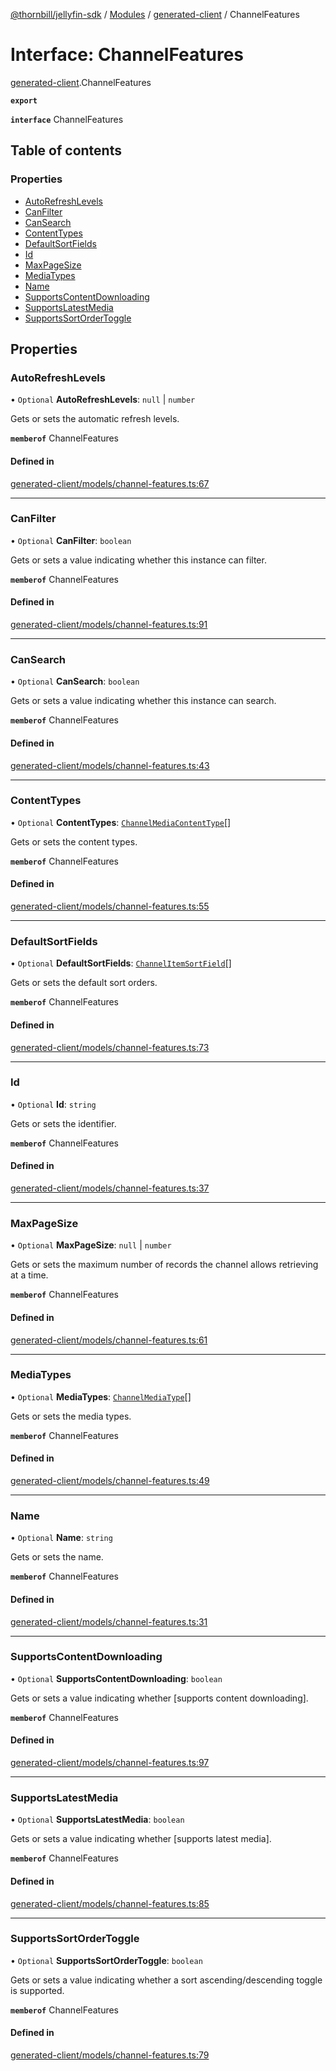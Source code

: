[@thornbill/jellyfin-sdk](../README.md) / [Modules](../modules.md) / [generated-client](../modules/generated_client.md) / ChannelFeatures

# Interface: ChannelFeatures

[generated-client](../modules/generated_client.md).ChannelFeatures

**`export`**

**`interface`** ChannelFeatures

## Table of contents

### Properties

- [AutoRefreshLevels](generated_client.ChannelFeatures.md#autorefreshlevels)
- [CanFilter](generated_client.ChannelFeatures.md#canfilter)
- [CanSearch](generated_client.ChannelFeatures.md#cansearch)
- [ContentTypes](generated_client.ChannelFeatures.md#contenttypes)
- [DefaultSortFields](generated_client.ChannelFeatures.md#defaultsortfields)
- [Id](generated_client.ChannelFeatures.md#id)
- [MaxPageSize](generated_client.ChannelFeatures.md#maxpagesize)
- [MediaTypes](generated_client.ChannelFeatures.md#mediatypes)
- [Name](generated_client.ChannelFeatures.md#name)
- [SupportsContentDownloading](generated_client.ChannelFeatures.md#supportscontentdownloading)
- [SupportsLatestMedia](generated_client.ChannelFeatures.md#supportslatestmedia)
- [SupportsSortOrderToggle](generated_client.ChannelFeatures.md#supportssortordertoggle)

## Properties

### AutoRefreshLevels

• `Optional` **AutoRefreshLevels**: ``null`` \| `number`

Gets or sets the automatic refresh levels.

**`memberof`** ChannelFeatures

#### Defined in

[generated-client/models/channel-features.ts:67](https://github.com/jellyfin/jellyfin-sdk-typescript/blob/fa599ae/src/generated-client/models/channel-features.ts#L67)

___

### CanFilter

• `Optional` **CanFilter**: `boolean`

Gets or sets a value indicating whether this instance can filter.

**`memberof`** ChannelFeatures

#### Defined in

[generated-client/models/channel-features.ts:91](https://github.com/jellyfin/jellyfin-sdk-typescript/blob/fa599ae/src/generated-client/models/channel-features.ts#L91)

___

### CanSearch

• `Optional` **CanSearch**: `boolean`

Gets or sets a value indicating whether this instance can search.

**`memberof`** ChannelFeatures

#### Defined in

[generated-client/models/channel-features.ts:43](https://github.com/jellyfin/jellyfin-sdk-typescript/blob/fa599ae/src/generated-client/models/channel-features.ts#L43)

___

### ContentTypes

• `Optional` **ContentTypes**: [`ChannelMediaContentType`](../enums/generated_client.ChannelMediaContentType.md)[]

Gets or sets the content types.

**`memberof`** ChannelFeatures

#### Defined in

[generated-client/models/channel-features.ts:55](https://github.com/jellyfin/jellyfin-sdk-typescript/blob/fa599ae/src/generated-client/models/channel-features.ts#L55)

___

### DefaultSortFields

• `Optional` **DefaultSortFields**: [`ChannelItemSortField`](../enums/generated_client.ChannelItemSortField.md)[]

Gets or sets the default sort orders.

**`memberof`** ChannelFeatures

#### Defined in

[generated-client/models/channel-features.ts:73](https://github.com/jellyfin/jellyfin-sdk-typescript/blob/fa599ae/src/generated-client/models/channel-features.ts#L73)

___

### Id

• `Optional` **Id**: `string`

Gets or sets the identifier.

**`memberof`** ChannelFeatures

#### Defined in

[generated-client/models/channel-features.ts:37](https://github.com/jellyfin/jellyfin-sdk-typescript/blob/fa599ae/src/generated-client/models/channel-features.ts#L37)

___

### MaxPageSize

• `Optional` **MaxPageSize**: ``null`` \| `number`

Gets or sets the maximum number of records the channel allows retrieving at a time.

**`memberof`** ChannelFeatures

#### Defined in

[generated-client/models/channel-features.ts:61](https://github.com/jellyfin/jellyfin-sdk-typescript/blob/fa599ae/src/generated-client/models/channel-features.ts#L61)

___

### MediaTypes

• `Optional` **MediaTypes**: [`ChannelMediaType`](../enums/generated_client.ChannelMediaType.md)[]

Gets or sets the media types.

**`memberof`** ChannelFeatures

#### Defined in

[generated-client/models/channel-features.ts:49](https://github.com/jellyfin/jellyfin-sdk-typescript/blob/fa599ae/src/generated-client/models/channel-features.ts#L49)

___

### Name

• `Optional` **Name**: `string`

Gets or sets the name.

**`memberof`** ChannelFeatures

#### Defined in

[generated-client/models/channel-features.ts:31](https://github.com/jellyfin/jellyfin-sdk-typescript/blob/fa599ae/src/generated-client/models/channel-features.ts#L31)

___

### SupportsContentDownloading

• `Optional` **SupportsContentDownloading**: `boolean`

Gets or sets a value indicating whether [supports content downloading].

**`memberof`** ChannelFeatures

#### Defined in

[generated-client/models/channel-features.ts:97](https://github.com/jellyfin/jellyfin-sdk-typescript/blob/fa599ae/src/generated-client/models/channel-features.ts#L97)

___

### SupportsLatestMedia

• `Optional` **SupportsLatestMedia**: `boolean`

Gets or sets a value indicating whether [supports latest media].

**`memberof`** ChannelFeatures

#### Defined in

[generated-client/models/channel-features.ts:85](https://github.com/jellyfin/jellyfin-sdk-typescript/blob/fa599ae/src/generated-client/models/channel-features.ts#L85)

___

### SupportsSortOrderToggle

• `Optional` **SupportsSortOrderToggle**: `boolean`

Gets or sets a value indicating whether a sort ascending/descending toggle is supported.

**`memberof`** ChannelFeatures

#### Defined in

[generated-client/models/channel-features.ts:79](https://github.com/jellyfin/jellyfin-sdk-typescript/blob/fa599ae/src/generated-client/models/channel-features.ts#L79)
